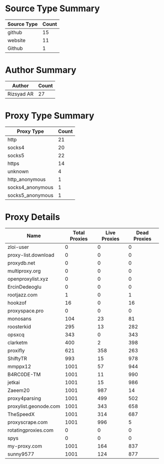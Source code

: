 # Source Type Summary

| Source Type | Count |
|-------------|-------|
| github | 15 |
| website | 11 |
| Github | 1 |


# Author Summary

| Author | Count |
|--------|-------|
| Rizsyad AR | 27 |


# Proxy Type Summary

| Proxy Type | Count |
|------------|-------|
| http | 21 |
| socks4 | 20 |
| socks5 | 22 |
| https | 14 |
| unknown | 4 |
| http_anonymous | 1 |
| socks4_anonymous | 1 |
| socks5_anonymous | 1 |


# Proxy Details

| Name | Total Proxies | Live Proxies | Dead Proxies |
|------|---------------|--------------|---------------|
| zloi-user | 0 | 0 | 0 |
| proxy-list.download | 0 | 0 | 0 |
| proxydb.net | 0 | 0 | 0 |
| multiproxy.org | 0 | 0 | 0 |
| openproxylist.xyz | 0 | 0 | 0 |
| ErcinDedeoglu | 0 | 0 | 0 |
| rootjazz.com | 1 | 0 | 1 |
| hookzof | 16 | 0 | 16 |
| proxyspace.pro | 0 | 0 | 0 |
| monosans | 104 | 23 | 81 |
| roosterkid | 295 | 13 | 282 |
| opsxcq | 343 | 0 | 343 |
| clarketm | 400 | 2 | 398 |
| proxifly | 621 | 358 | 263 |
| ShiftyTR | 993 | 15 | 978 |
| mmppx12 | 1001 | 57 | 944 |
| B4RC0DE-TM | 1001 | 11 | 990 |
| jetkai | 1001 | 15 | 986 |
| Zaeem20 | 1001 | 987 | 14 |
| proxy4parsing | 1001 | 499 | 502 |
| proxylist.geonode.com | 1001 | 343 | 658 |
| TheSpeedX | 1001 | 314 | 687 |
| proxyscrape.com | 1001 | 996 | 5 |
| rotatingproxies.com | 0 | 0 | 0 |
| spys | 0 | 0 | 0 |
| my-proxy.com | 1001 | 164 | 837 |
| sunny9577 | 1001 | 124 | 877 |
